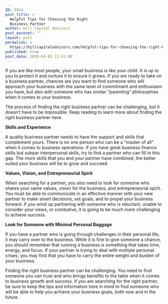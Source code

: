 ```yaml
---
ID: 5014
post_title: >
  Helpful Tips for Choosing the Right
  Business Partner
author: Hill Capital Advisors
post_excerpt: ""
layout: post
permalink: >
  https://hillcapitaladvisors.com/helpful-tips-for-choosing-the-right-business-partner/
published: true
post_date: 2020-04-02 11:41:00
---
```

<!-- wp:paragraph -->
<p>If you are like most people, your small business is like
your child. It is up to you to protect it and nurture it to ensure it grows. If
you are ready to take on a business partner, chances are you want to find
someone who will approach your business with the same level of commitment and
enthusiasm you have, but also with someone who has similar “parenting”
philosophies when it comes to your business.</p>
<!-- /wp:paragraph -->

<!-- wp:paragraph -->
<p>The process of finding the right business partner can be
challenging, but it doesn’t have to be impossible. Keep reading to learn more
about finding the right business partner here.</p>
<!-- /wp:paragraph -->

<!-- wp:paragraph -->
<p><strong>Skills and Experience
</strong></p>
<!-- /wp:paragraph -->

<!-- wp:paragraph -->
<p>A quality business partner needs to have the support and
skills that complement yours. There is no one person who can be a “master of
all” when it comes to business operations. If you have great business finance
skills but subpar interpersonal skills, try to find a partner who can fill in
this gap. The more skills that you and your partner have combined, the better
suited your business will be to grow and succeed.</p>
<!-- /wp:paragraph -->

<!-- wp:paragraph -->
<p><strong>Values, Vision, and
Entrepreneurial Spirit</strong></p>
<!-- /wp:paragraph -->

<!-- wp:paragraph -->
<p>When searching for a partner, you also need to look for
someone who shares your same values, vision for the business, and
entrepreneurial spirit. You must be able to communicate in an effective manner
with your new partner to make smart decisions, set goals, and to propel your
business forward. If you wind up partnering with someone who is reluctant,
unable to consider your views, or combative, it is going to be much more
challenging to achieve success.</p>
<!-- /wp:paragraph -->

<!-- wp:paragraph -->
<p><strong>Look for Someone with
Minimal Personal Baggage </strong></p>
<!-- /wp:paragraph -->

<!-- wp:paragraph -->
<p>If you have a partner who is going through challenges in
their personal life, it may carry over to the business. While it is fine to
give someone a chance, you should remember that running a business is something
that takes time, energy, and focus. If your partner is trying to deal with
multiple personal crises, you may find that you have to carry the entire weight
and burden of your business.</p>
<!-- /wp:paragraph -->

<!-- wp:paragraph -->
<p>Finding the right business partner can be challenging. You
need to find someone you can trust and who brings benefits to the table when it
comes to business growth and success. If you are searching for the right
partner, be sure to keep the tips and information here in mind to find someone
who will be able to help you achieve your business goals, both now and in the
future.</p>
<!-- /wp:paragraph -->